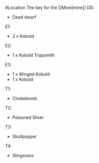 #Location 
The key for the [[Mine|mine]]
DD:
- Dead dwarf

E1:
- 2 x Kobold

E2:
- 1 x Kobold Trapsmith

E3:
- 1 x Winged Kobold
- 1 x Kobold

T1:
- Chokebomb

T2:
- Poisoned Sliver

T3:
- Skullpopper

T4:
- Slingsnare